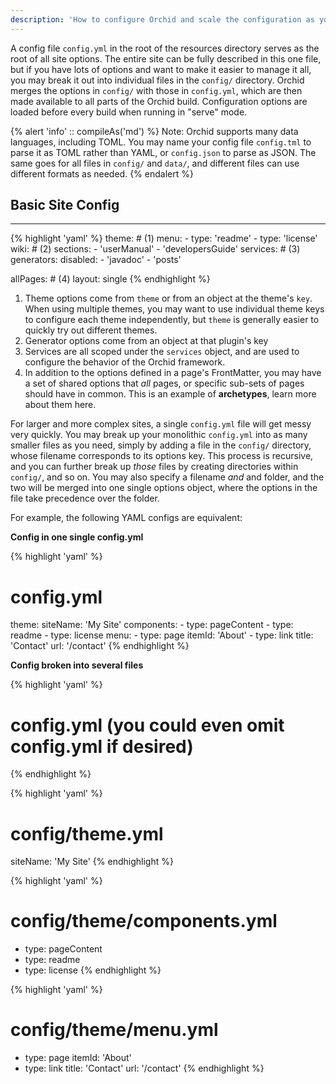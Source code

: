 ```yaml
---
description: 'How to configure Orchid and scale the configuration as your site grows'
---
```


A config file `config.yml` in the root of the resources directory serves as the root of all site options. The entire 
site can be fully described in this one file, but if you have lots of options and want to make it easier to manage it 
all, you may break it out into individual files in the `config/` directory. Orchid merges the options in `config/` with 
those in `config.yml`, which are then made available to all parts of the Orchid build. Configuration options are loaded
before every build when running in "serve" mode.
 
{% alert 'info' :: compileAs('md') %}
Note: Orchid supports many data languages, including TOML. You may name your config file `config.tml` to parse it as
TOML rather than YAML, or `config.json` to parse as JSON. The same goes for all files in `config/` and `data/`, and 
different files can use different formats as needed.
{% endalert %}

## Basic Site Config
***

{% highlight 'yaml' %}
theme: # (1)
  menu: 
    - type: 'readme' 
    - type: 'license' 
wiki: # (2) 
  sections:
    - 'userManual'
    - 'developersGuide'
services: # (3)
  generators:
    disabled:
      - 'javadoc'
      - 'posts'
  
allPages: # (4)
  layout: single
{% endhighlight %}


1) Theme options come from `theme` or from an object at the theme's `key`. When using multiple themes, you may want to 
    use individual theme keys to configure each theme independently, but `theme` is generally easier to quickly try out
    different themes.
2) Generator options come from an object at that plugin's key
3) Services are all scoped under the `services` object, and are used to configure the behavior of the Orchid framework.
4) In addition to the options defined in a page's FrontMatter, you may have a set of shared options that _all_ pages, or
    specific sub-sets of pages should have in common. This is an example of **archetypes**, learn more about them here.

For larger and more complex sites, a single `config.yml` file will get messy very quickly. You may break up your 
monolithic `config.yml` into as many smaller files as you need, simply by adding a file in the `config/` directory, 
whose filename corresponds to its options key. This process is recursive, and you can further break up _those_ files by 
creating directories within `config/`, and so on. You may also specify a filename _and_ and folder, and the two will be 
merged into one single options object, where the options in the file take precedence over the folder. 

For example, the following YAML configs are equivalent:

**Config in one single config.yml**

{% highlight 'yaml' %}
# config.yml
theme:
  siteName: 'My Site'
  components:
    - type: pageContent
    - type: readme
    - type: license
  menu:
    - type: page
      itemId: 'About'
    - type: link
      title: 'Contact'
      url: '/contact'
{% endhighlight %}


**Config broken into several files**

{% highlight 'yaml' %}
# config.yml (you could even omit config.yml if desired)
{% endhighlight %}

{% highlight 'yaml' %}
# config/theme.yml
siteName: 'My Site'
{% endhighlight %}

{% highlight 'yaml' %}
# config/theme/components.yml
- type: pageContent
- type: readme
- type: license
{% endhighlight %}

{% highlight 'yaml' %}
# config/theme/menu.yml
- type: page
  itemId: 'About'
- type: link
  title: 'Contact'
  url: '/contact'
{% endhighlight %}
